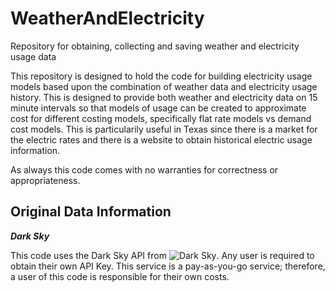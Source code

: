 # WeatherAndElectricity
Repository for obtaining, collecting and saving weather and electricity usage data

This repository is designed to hold the code for building electricity usage models based upon the combination of weather data and electricity usage history.  This is designed to provide both weather and electricity data on 15 minute intervals so that models of usage can be created to approximate cost for different costing models, specifically flat rate models vs demand cost models.  This is particularily useful in Texas since there is a market for the electric rates and there is a website to obtain historical electric usage information.

As always this code comes with no warranties for correctness or appropriateness.

##  Original Data Information

**_Dark Sky_**

This code uses the Dark Sky API from ![Dark Sky](https://darksky.net/dev/img/attribution/poweredby.png).  Any user is required to obtain their own API Key.  This service is a pay-as-you-go service; therefore, a user of this code is responsible for their own costs.
